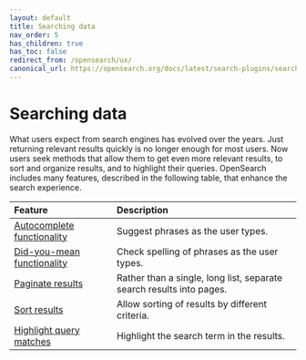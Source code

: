 ```yaml
---
layout: default
title: Searching data
nav_order: 5
has_children: true
has_toc: false
redirect_from: /opensearch/ux/
canonical_url: https://opensearch.org/docs/latest/search-plugins/searching-data/index/
---
```


# Searching data

What users expect from search engines has evolved over the years. Just returning relevant results quickly is no longer enough for most users. Now users seek methods that allow them to get even more relevant results, to sort and organize results, and to highlight their queries. OpenSearch includes many features, described in the following table, that enhance the search experience.

Feature | Description
:--- | :---
[Autocomplete functionality]({{site.url}}{{site.baseurl}}/opensearch/search/autocomplete/) | Suggest phrases as the user types.
[Did-you-mean functionality]({{site.url}}{{site.baseurl}}/opensearch/search/did-you-mean/) | Check spelling of phrases as the user types.
[Paginate results]({{site.url}}{{site.baseurl}}/opensearch/search/paginate/) | Rather than a single, long list, separate search results into pages.
[Sort results]({{site.url}}{{site.baseurl}}/opensearch/search/sort/) | Allow sorting of results by different criteria.
[Highlight query matches]({{site.url}}{{site.baseurl}}/opensearch/search/highlight/) | Highlight the search term in the results.
